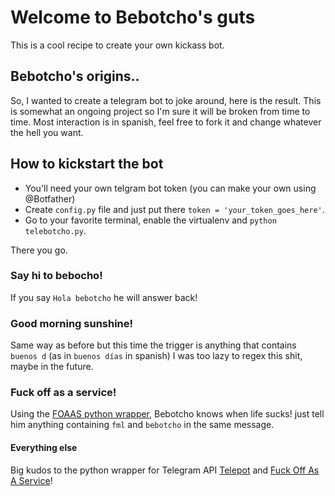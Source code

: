 # Welcome to Bebotcho's guts
This is a cool recipe to create your own kickass bot.



## Bebotcho's origins..
So, I wanted to create a telegram bot to joke around, here is the result.
This is somewhat an ongoing project so I'm sure it will be broken from time to time.
Most interaction is in spanish, feel free to fork it and change whatever the hell you want.

## How to kickstart the bot
* You'll need your own telgram bot token (you can make your own using @Botfather)
* Create `config.py` file and just put there `token = 'your_token_goes_here'`.
* Go to your favorite terminal, enable the virtualenv and `python telebotcho.py`.

There you go.

### Say hi to bebocho!
If you say `Hola bebotcho` he will answer back!

### Good morning sunshine!
Same way as before but this time the trigger is anything that contains `buenos d` (as in `buenos días` in spanish) I was too lazy to regex this shit, maybe in the future.

### Fuck off as a service!
Using the [FOAAS python wrapper](https://github.com/dmpayton/foaas-python), Bebotcho knows when life sucks! just tell him anything containing `fml` and `bebotcho` in the same message.

#### Everything else
Big kudos to the python wrapper for Telegram API [Telepot](https://github.com/nickoala/telepot) and [Fuck Off As A Service](https://www.foaas.com/)!

